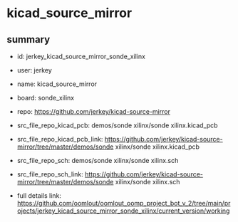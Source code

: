 # kicad_source_mirror
 
## summary 
* id: jerkey_kicad_source_mirror_sonde_xilinx
* user: jerkey
* name: kicad_source_mirror
* board: sonde_xilinx
* repo: https://github.com/jerkey/kicad-source-mirror
* src_file_repo_kicad_pcb: demos/sonde xilinx/sonde xilinx.kicad_pcb
* src_file_repo_kicad_pcb_link: https://github.com/jerkey/kicad-source-mirror/tree/master/demos/sonde xilinx/sonde xilinx.kicad_pcb


* src_file_repo_sch: demos/sonde xilinx/sonde xilinx.sch
* src_file_repo_sch_link: https://github.com/jerkey/kicad-source-mirror/tree/master/demos/sonde xilinx/sonde xilinx.sch
* full details link: https://github.com/oomlout/oomlout_oomp_project_bot_v_2/tree/main/projects/jerkey_kicad_source_mirror_sonde_xilinx/current_version/working  






